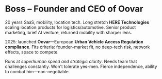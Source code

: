 # **Boss – Founder and CEO of Oovar**

20 years SaaS, mobility, location tech. Long stretch **HERE Technologies** scaling location products for logistics/automotive. Senior product marketing, brief AI venture, returned mobility with sharper lens.

2025: launched **Oovar**—European **Urban Vehicle Access Regulation compliance**. Fits criteria: founder–market fit, no deep-tech risk, network effects, space to compete.

Runs at *superhuman speed and strategic clarity*. Needs team that challenges constantly. Won't tolerate yes-men. Fierce independence, ability to combat him—non-negotiable.
